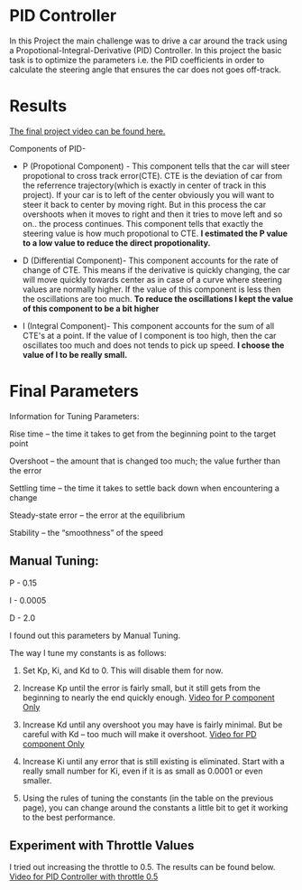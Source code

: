 # PID Controller

In this Project the main challenge was to drive a car around the track using a Propotional-Integral-Derivative (PID) Controller. In this project the basic task is to optimize the parameters i.e. the PID coefficients in order to calculate the steering angle that ensures the car does not goes off-track.

# Results
[The final project video can be found here.](https://www.youtube.com/watch?v=J6QR-bMdd2g)

Components of PID-

* P (Propotional Component) - This component tells that the car will steer propotional to cross track error(CTE). CTE is the deviation of car from the referrence trajectory(which is exactly in center of track in this project). If your car is to left of the center obviously you will want to steer it back to center by moving right. But in this process the car overshoots when it moves to right and then it tries to move left and so on.. the process continues. This component tells that exactly the steering value is how much propotional to CTE. **I estimated the P value to a low value to reduce the direct propotionality.**

* D (Differential Component)- This component accounts for the rate of change of CTE. This means if the derivative is quickly changing, the car will move quickly towards center as in case of a curve where steering values are normally higher. If the value of this component is less then the oscillations are too much. **To reduce the oscillations I kept the value of this component to be a bit higher**

* I (Integral Component)- This component accounts for the sum of all CTE's at a point. If the value of I component is too high, then the car oscillates too much and does not tends to pick up speed. **I choose the value of I to be really small.**

# Final Parameters

Information for Tuning Parameters:

Rise time – the time it takes to get from the beginning point to the target point

Overshoot – the amount that is changed too much; the value further than the error

Settling time – the time it takes to settle back down when encountering a change

Steady-state error – the error at the equilibrium

Stability – the “smoothness” of the speed

## Manual Tuning:


P - 0.15

I - 0.0005

D - 2.0

I found out this parameters by Manual Tuning.  

The way I tune my constants is as follows:

1. Set Kp, Ki, and Kd to 0. This will disable them for now.

2. Increase Kp until the error is fairly small, but it still gets from the beginning to nearly
the end quickly enough. [Video for P component Only](./Videos/P_Controller.mp4)

3. Increase Kd until any overshoot you may have is fairly minimal. But be careful with
Kd – too much will make it overshoot. [Video for PD component Only](./Videos/P_D_Controller.mp4)

4. Increase Ki until any error that is still existing is eliminated. Start with a really small
number for Ki, even if it is as small as 0.0001 or even smaller.

5. Using the rules of tuning the constants (in the table on the previous page), you can
change around the constants a little bit to get it working to the best performance.


## Experiment with Throttle Values

I tried out increasing the throttle to 0.5. The results can be found below.
[Video for PID Controller with throttle 0.5](./Videos/P_I_D_Throttle_5.mp4)
